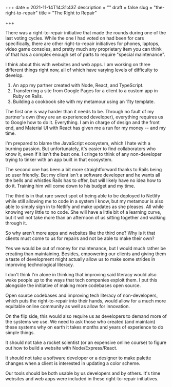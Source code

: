 +++
date = 2021-11-14T14:31:43Z
description = ""
draft = false
slug = "the-right-to-repair"
title = "The Right to Repair"

+++


There was a right-to-repair initiative that made the rounds during one of the last voting cycles. While the one I had voted on had been for cars specifically, there are other right-to-repair initiatives for phones, laptops, video game consoles, and pretty much any proprietary item you can think of that has a complex enough set of parts to require "special maintenance".

I think about this with websites and web apps. I am working on three different things right now, all of which have varying levels of difficulty to develop.

1. An app my partner created with Node, React, and TypeScript.
2. Transferring a site from Google Pages for a client to a custom app in Ruby on Rails.
3. Building a cookbook site with my metamour using an 11ty template.

The first one is way harder than it needs to be. Through no fault of my partner's own (they are an experienced developer), everything requires us to Google how to do it. Everything. I am in charge of design and the front end, and Material UI with React has given me a run for my money -- and my time.

I'm prepared to blame the JavaScript ecosystem, which I hate with a burning passion. But unfortunately, it's easier to find collaborators who know it, even if it isn't the best one. I cringe to think of any non-developer trying to tinker with an app built in that ecosystem.

The second one has been a bit more straightforward thanks to Rails being so user friendly. But my client isn't a software developer and he wants all the bells and whistles Rails has to offer, but will likely have no idea how to do it. Training him will come down to his budget and my time.

The third is in that rare sweet spot of being able to be deployed to Netlify while still allowing me to code in a system I know, but my metamour is also able to simply sign in to Netlify and make updates as she pleases. All while knowing very little to no code. She will have a little bit of a learning curve, but it will not take more than an afternoon of us sitting together and walking through it.

So why aren't more apps and websites like the third one? Why is it that clients must come to us for repairs and not be able to make their own?

Yes we would be out of money for maintenance, but I would much rather be creating than maintaining. Besides, empowering our clients and giving them a taste of development might actually allow us to make some strides in improving technological literacy.

I don't think I'm alone in thinking that improving said literacy would also wake people up to the ways that tech companies exploit them. I put this alongside the initiative of making more codebases open source.

Open source codebases and improving tech literacy of non-developers, which puts the right-to-repair into their hands, would allow for a much more equitable online community as well as allow for innovation.

On the flip side, this would also require us as developers to demand more of the systems we use. We need to ask those who created (and maintain) these systems why on earth it takes months and years of experience to do simple things.

It should not take a rocket scientist (or an expensive online course) to figure out how to build a website with Node/Express/React.

It should not take a software developer or a designer to make palette changes when a client is interested in updating a color scheme.

Our tools should be both usable by us developers and by others. It's time websites and web apps were included in these right-to-repair initiatives.

